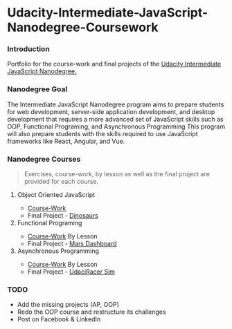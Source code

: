 # Udacity-Intermediate-JavaScript-Nanodegree-Coursework

### Introduction

<p>
    Portfolio for the course-work and final projects of the 
    <a href="https://www.udacity.com/course/intermediate-javascript-nanodegree--nd032">Udacity Intermediate JavaScript Nanodegree.</a>
</p>

### Nanodegree Goal

The Intermediate JavaScript Nanodegree program aims to prepare students for web development, server-side application
development, and desktop development that requires a more advanced set of JavaScript skills such as OOP, Functional
Programing, and Asynchronous Programming This program will also prepare students with the skills required to use
JavaScript frameworks like React, Angular, and Vue.

### Nanodegree Courses

> Exercises, course-work, by lesson as well as the final project are provided for each course.
 
<ol>
<li>Object Oriented JavaScript</li>
    <ul>
    <li><a href="https://github.com/ahmedmeshref/Udacity-Intermediate-JavaScript-Nanodegree-Coursework/tree/main/OOP">Course-Work</a></li>
    <li>Final Project - <a href="https://github.com/ahmedmeshref/Dinosaurs">Dinosaurs</a></li>
    </ul>    
<li>Functional Programing</li>
    <ul>
    <li><a href="https://github.com/ahmedmeshref/Udacity-Intermediate-JavaScript-Nanodegree-Coursework/tree/main/Functional_Programming">Course-Work</a> By Lesson</li>
    <li>Final Project - <a href="https://github.com/ahmedmeshref/Mars-Dashboard">Mars Dashboard</a></li>
    </ul>   
<li>Asynchronous Programming</li>
    <ul>
    <li><a href="https://github.com/ahmedmeshref/Udacity-Intermediate-JavaScript-Nanodegree-Coursework/tree/main/Asynchronous_Programming">Course-Work</a> By Lesson</li>
    <li>Final Project - <a href="">UdaciRacer Sim</a></li>
    </ul>
</ol>

### TODO

- Add the missing projects (AP, OOP)
- Redo the OOP course and restructure its challenges
- Post on Facebook & LinkedIn 